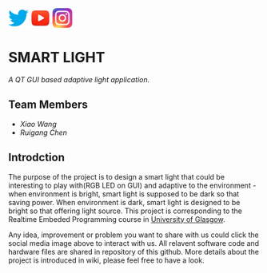 [<img src= "image/twitter.png" width="40" height="40">]()            [<img src= "image/youtube.jpg" width="40" height="40">]()             [<img src= "image/instagram.jpg" width="40" height="40">]()

# SMART LIGHT
_A QT GUI based adaptive light application._
## Team Members
- _Xiao Wang_
- _Ruigang Chen_
## Introdction
The purpose of the project is to design a smart light that could be interesting to play with(RGB LED on GUI) and adaptive to the environment - when environment is bright, smart light is supposed to be dark so that saving power. When environment is dark, smart light is designed to be bright so that offering light source. This project is corresponding to the Realtime Embeded Programming course in [University of Glasgow](https://www.gla.ac.uk).

Any idea, improvement or problem you want to share with us could click the social media image above to interact with us. All relavent software code and hardware files are shared in repository of this github. More details about the project is introduced in wiki, please feel free to have a look. 
